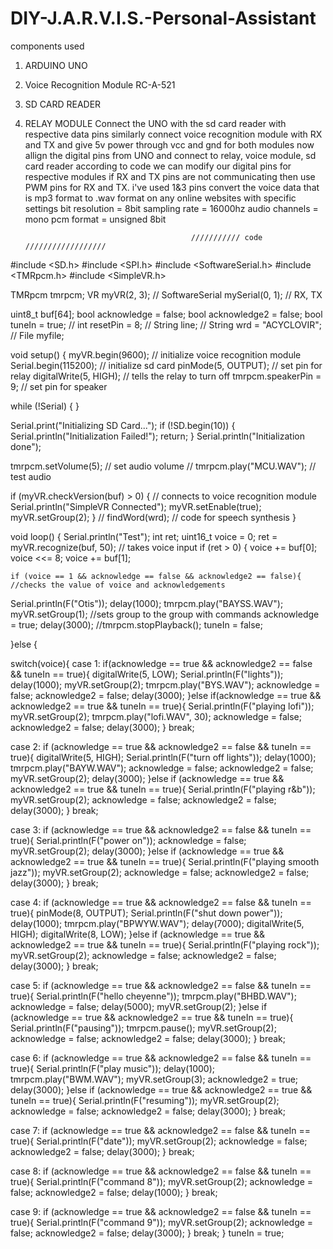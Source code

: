 # DIY-J.A.R.V.I.S.-Personal-Assistant
components used
1. ARDUINO UNO
2. Voice Recognition Module RC-A-521
3. SD CARD READER
4. RELAY MODULE
Connect the UNO with the sd card reader with respective data pins
similarly connect voice recognition module with RX and TX and give 5v power through vcc and gnd for both modules
now allign the digital pins from UNO and connect to relay, voice module, sd card reader
according to code we can modify our digital pins for respective modules
if RX and TX pins are not communicating
then use PWM pins for RX and TX. i've used 1&3 pins
convert the voice data that is mp3 format to .wav format on any online websites with specific settings
bit resolution = 8bit
sampling rate = 16000hz
audio channels = mono
pcm format = unsigned 8bit

                                            /////////// code  //////////////////
   
#include <SD.h>
#include <SPI.h>
#include <SoftwareSerial.h>
#include <TMRpcm.h>
#include <SimpleVR.h>

TMRpcm tmrpcm;
VR myVR(2, 3);
// SoftwareSerial mySerial(0, 1); // RX, TX

uint8_t buf[64];
bool acknowledge = false;
bool acknowledge2 = false;
bool tuneIn = true;
// int resetPin = 8;
// String line;
// String wrd = "ACYCLOVIR";
// File myfile;

void setup() {
  myVR.begin(9600); // initialize voice recognition module
  Serial.begin(115200); // initialize sd card
  pinMode(5, OUTPUT); // set pin for relay
  digitalWrite(5, HIGH); // tells the relay to turn off
  tmrpcm.speakerPin = 9; // set pin for speaker

  while (!Serial) {
  }

  Serial.print("Initializing SD Card...");
  if (!SD.begin(10)) {
    Serial.println("Initialization Failed!");
    return;
  }
  Serial.println("Initialization done");

  tmrpcm.setVolume(5); // set audio volume
  // tmrpcm.play("MCU.WAV"); // test audio

  if (myVR.checkVersion(buf) > 0) { // connects to voice recognition module
    Serial.println("SimpleVR Connected");
    myVR.setEnable(true);
    myVR.setGroup(2);
  }
  // findWord(wrd); // code for speech synthesis
}

void loop() {
  Serial.println("Test");
  int ret;
  uint16_t voice = 0;
  ret = myVR.recognize(buf, 50); // takes voice input
  if (ret > 0) {
    voice += buf[0];
    voice <<= 8;
    voice += buf[1];

    if (voice == 1 && acknowledge == false && acknowledge2 == false){          //checks the value of voice and acknowledgements
  Serial.println(F("Otis"));
  delay(1000);
  tmrpcm.play("BAYSS.WAV");
  myVR.setGroup(1);                                 //sets group to the group with commands
  acknowledge = true;
  delay(3000);
  //tmrpcm.stopPlayback();
  tuneIn = false;
 
  }else { 
  
  switch(voice){
  case 1:
  if(acknowledge == true && acknowledge2 == false && tuneIn == true){
    digitalWrite(5, LOW);
    Serial.println(F("lights"));
    delay(1000);
    myVR.setGroup(2);
    tmrpcm.play("BYS.WAV");
    acknowledge = false;
    acknowledge2 = false;
    delay(3000);
  }else if(acknowledge == true && acknowledge2 == true && tuneIn == true){
    Serial.println(F("playing lofi"));
    myVR.setGroup(2);
    tmrpcm.play("lofi.WAV", 30);
    acknowledge = false;
    acknowledge2 = false;
    delay(3000);
  }
  break;



  case 2:
  if (acknowledge == true && acknowledge2 == false && tuneIn == true){
  digitalWrite(5, HIGH); 
  Serial.println(F("turn off lights"));
  delay(1000);
  tmrpcm.play("BAYW.WAV");
  acknowledge = false;
  acknowledge2 = false;
  myVR.setGroup(2);
  delay(3000);
  }else if (acknowledge == true && acknowledge2 == true && tuneIn == true){
    Serial.println(F("playing r&b"));
    myVR.setGroup(2);
    acknowledge = false;
    acknowledge2 = false;
    delay(3000);
  }
  break;



  case 3:
  if (acknowledge == true && acknowledge2 == false && tuneIn == true){
  Serial.println(F("power on"));
  acknowledge = false;
  myVR.setGroup(2);
  delay(3000);
  }else if (acknowledge == true && acknowledge2 == true && tuneIn == true){
   Serial.println(F("playing smooth jazz"));
   myVR.setGroup(2);
   acknowledge = false;
   acknowledge2 = false;
   delay(3000);
  }
  break;



  case 4:
  if (acknowledge == true && acknowledge2 == false && tuneIn == true){
  pinMode(8, OUTPUT);
  Serial.println(F("shut down power"));
   delay(1000);
  tmrpcm.play("BPWYW.WAV");
  delay(7000);
  digitalWrite(5, HIGH); 
  digitalWrite(8, LOW);
  }else if (acknowledge == true && acknowledge2 == true && tuneIn == true){
    Serial.println(F("playing rock"));
    myVR.setGroup(2);
    acknowledge = false;
    acknowledge2 = false;
    delay(3000);
  }
  break;



  case 5:
  if (acknowledge == true && acknowledge2 == false && tuneIn == true){
  Serial.println(F("hello cheyenne"));
  tmrpcm.play("BHBD.WAV");
  acknowledge = false;
  delay(5000);
  myVR.setGroup(2);
  }else if (acknowledge == true && acknowledge2 == true && tuneIn == true){
    Serial.println(F("pausing"));
    tmrpcm.pause();
    myVR.setGroup(2);
    acknowledge = false;
    acknowledge2 = false;
    delay(3000);
  }
  break;



  case 6:
  if (acknowledge == true && acknowledge2 == false && tuneIn == true){
  Serial.println(F("play music"));
  delay(1000);
  tmrpcm.play("BWM.WAV");
  myVR.setGroup(3);
  acknowledge2 = true;
  delay(3000);
  }else if (acknowledge == true && acknowledge2 == true && tuneIn == true){
    Serial.println(F("resuming"));
    myVR.setGroup(2);
    acknowledge = false;
    acknowledge2 = false;
    delay(3000);
  }
  break;



  case 7:
  if (acknowledge == true && acknowledge2 == false && tuneIn == true){
  Serial.println(F("date"));
  myVR.setGroup(2);
    acknowledge = false;
    acknowledge2 = false;
    delay(3000);
  }
  break;



  case 8:
  if (acknowledge == true && acknowledge2 == false && tuneIn == true){
  Serial.println(F("command 8"));
  myVR.setGroup(2);
  acknowledge = false;
  acknowledge2 = false;
  delay(1000);
  }
  break;



  case 9:
  if (acknowledge == true && acknowledge2 == false && tuneIn == true){
  Serial.println(F("command 9"));
  myVR.setGroup(2);
    acknowledge = false;
    acknowledge2 = false;
    delay(3000);
  }
  break;
}
tuneIn = true;
